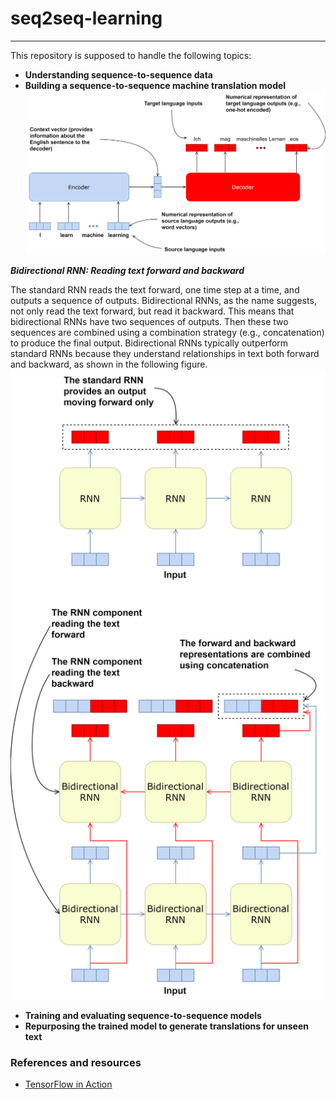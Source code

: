 # seq2seq-learning
---
This repository is supposed to handle the following topics:

- **Understanding sequence-to-sequence data**
- **Building a sequence-to-sequence machine translation model**
![encoder-decoder-machine-translation](plots/enc-dec.svg)

***Bidirectional RNN: Reading text forward and backward***

The standard RNN reads the text forward, one time step at a time, and outputs a sequence of outputs. Bidirectional RNNs, as the name suggests, not only read the text forward, but read it backward. This means that bidirectional RNNs have two sequences of outputs. Then these two sequences are combined using a combination strategy (e.g., concatenation) to produce the final output. Bidirectional RNNs typically outperform standard RNNs because they understand relationships in text both forward and backward, as shown in the following figure.
![RNN-vs-biRNN](plots/rnn-bi-rnn.svg)
- **Training and evaluating sequence-to-sequence models**
- **Repurposing the trained model to generate translations for unseen text**


### References and resources
- [TensorFlow in Action](https://www.google.de/books/edition/TensorFlow_in_Action/JYyKEAAAQBAJ?hl=en&gbpv=0)
